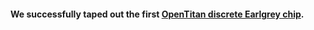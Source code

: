 #### We successfully taped out the first [OpenTitan discrete Earlgrey chip](https://lowrisc.org/news/opentitan-commercial-availability/).
